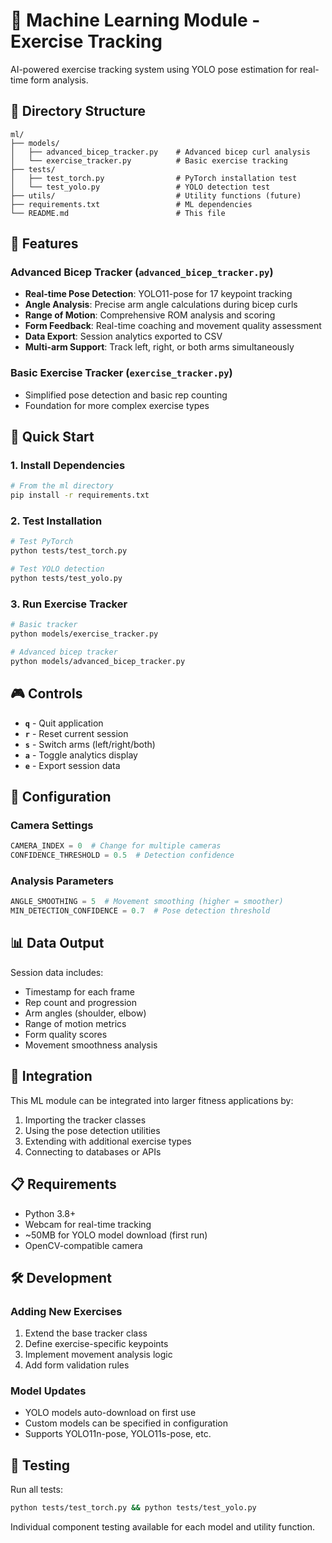 # 🤖 Machine Learning Module - Exercise Tracking

AI-powered exercise tracking system using YOLO pose estimation for real-time form analysis.

## 📁 Directory Structure

```
ml/
├── models/
│   ├── advanced_bicep_tracker.py    # Advanced bicep curl analysis
│   └── exercise_tracker.py          # Basic exercise tracking
├── tests/
│   ├── test_torch.py                # PyTorch installation test
│   └── test_yolo.py                 # YOLO detection test
├── utils/                           # Utility functions (future)
├── requirements.txt                 # ML dependencies
└── README.md                        # This file
```

## 🎯 Features

### Advanced Bicep Tracker (`advanced_bicep_tracker.py`)
- **Real-time Pose Detection**: YOLO11-pose for 17 keypoint tracking
- **Angle Analysis**: Precise arm angle calculations during bicep curls
- **Range of Motion**: Comprehensive ROM analysis and scoring
- **Form Feedback**: Real-time coaching and movement quality assessment
- **Data Export**: Session analytics exported to CSV
- **Multi-arm Support**: Track left, right, or both arms simultaneously

### Basic Exercise Tracker (`exercise_tracker.py`)
- Simplified pose detection and basic rep counting
- Foundation for more complex exercise types

## 🚀 Quick Start

### 1. Install Dependencies
```bash
# From the ml directory
pip install -r requirements.txt
```

### 2. Test Installation
```bash
# Test PyTorch
python tests/test_torch.py

# Test YOLO detection
python tests/test_yolo.py
```

### 3. Run Exercise Tracker
```bash
# Basic tracker
python models/exercise_tracker.py

# Advanced bicep tracker
python models/advanced_bicep_tracker.py
```

## 🎮 Controls

- **`q`** - Quit application
- **`r`** - Reset current session
- **`s`** - Switch arms (left/right/both)
- **`a`** - Toggle analytics display
- **`e`** - Export session data

## 🔧 Configuration

### Camera Settings
```python
CAMERA_INDEX = 0  # Change for multiple cameras
CONFIDENCE_THRESHOLD = 0.5  # Detection confidence
```

### Analysis Parameters
```python
ANGLE_SMOOTHING = 5  # Movement smoothing (higher = smoother)
MIN_DETECTION_CONFIDENCE = 0.7  # Pose detection threshold
```

## 📊 Data Output

Session data includes:
- Timestamp for each frame
- Rep count and progression
- Arm angles (shoulder, elbow)
- Range of motion metrics
- Form quality scores
- Movement smoothness analysis

## 🔗 Integration

This ML module can be integrated into larger fitness applications by:
1. Importing the tracker classes
2. Using the pose detection utilities
3. Extending with additional exercise types
4. Connecting to databases or APIs

## 📋 Requirements

- Python 3.8+
- Webcam for real-time tracking
- ~50MB for YOLO model download (first run)
- OpenCV-compatible camera

## 🛠️ Development

### Adding New Exercises
1. Extend the base tracker class
2. Define exercise-specific keypoints
3. Implement movement analysis logic
4. Add form validation rules

### Model Updates
- YOLO models auto-download on first use
- Custom models can be specified in configuration
- Supports YOLO11n-pose, YOLO11s-pose, etc.

## 🧪 Testing

Run all tests:
```bash
python tests/test_torch.py && python tests/test_yolo.py
```

Individual component testing available for each model and utility function.